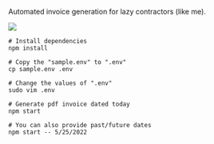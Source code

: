 Automated invoice generation for lazy contractors (like me).

![](https://badges.aleen42.com/src/node.svg)

```
# Install dependencies
npm install

# Copy the "sample.env" to ".env"
cp sample.env .env

# Change the values of ".env"
sudo vim .env

# Generate pdf invoice dated today
npm start

# You can also provide past/future dates
npm start -- 5/25/2022
```